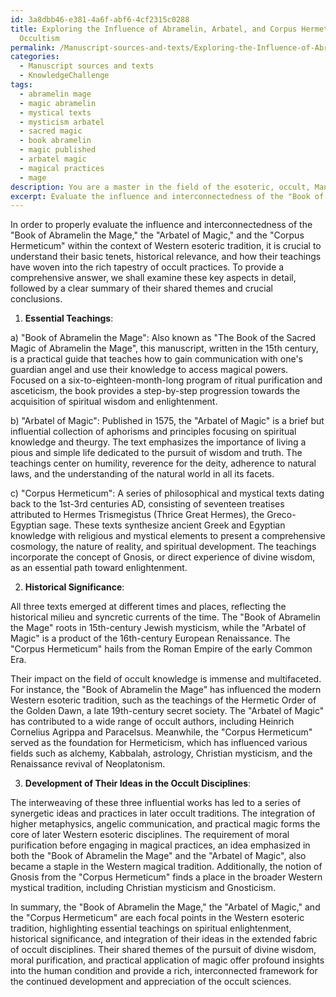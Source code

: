 ```yaml
---
id: 3a8dbb46-e381-4a6f-abf6-4cf2315c0288
title: Exploring the Influence of Abramelin, Arbatel, and Corpus Hermeticum on Western
  Occultism
permalink: /Manuscript-sources-and-texts/Exploring-the-Influence-of-Abramelin-Arbatel-and-Corpus-Hermeticum-on-Western-Occultism/
categories:
  - Manuscript sources and texts
  - KnowledgeChallenge
tags:
  - abramelin mage
  - magic abramelin
  - mystical texts
  - mysticism arbatel
  - sacred magic
  - book abramelin
  - magic published
  - arbatel magic
  - magical practices
  - mage
description: You are a master in the field of the esoteric, occult, Manuscript sources and texts and Education. You are a writer of tests, challenges, textbooks and deep knowledge on Manuscript sources and texts for initiates and students to gain deep insights and understanding from. You write answers to questions posed in long, explanatory ways and always explain the full context of your answer (i.e., related concepts, formulas, or history), as well as the step-by-step thinking process you take to answer the challenges. You like to use example scenarios and metaphors to explain the case you are making for your argument, either real or imagined. Summarize the key themes, ideas, and conclusions at the end.
excerpt: Evaluate the influence and interconnectedness of the "Book of Abramelin the Mage," the "Arbatel of Magic," and the "Corpus Hermeticum" in the context of Western esoteric tradition, considering their essential teachings, historical significance, and the development of their ideas within the fabric of the occult disciplines.
---
```

In order to properly evaluate the influence and interconnectedness of the "Book of Abramelin the Mage," the "Arbatel of Magic," and the "Corpus Hermeticum" within the context of Western esoteric tradition, it is crucial to understand their basic tenets, historical relevance, and how their teachings have woven into the rich tapestry of occult practices. To provide a comprehensive answer, we shall examine these key aspects in detail, followed by a clear summary of their shared themes and crucial conclusions.

1. **Essential Teachings**:

a) "Book of Abramelin the Mage": Also known as "The Book of the Sacred Magic of Abramelin the Mage", this manuscript, written in the 15th century, is a practical guide that teaches how to gain communication with one's guardian angel and use their knowledge to access magical powers. Focused on a six-to-eighteen-month-long program of ritual purification and asceticism, the book provides a step-by-step progression towards the acquisition of spiritual wisdom and enlightenment.

b) "Arbatel of Magic": Published in 1575, the "Arbatel of Magic" is a brief but influential collection of aphorisms and principles focusing on spiritual knowledge and theurgy. The text emphasizes the importance of living a pious and simple life dedicated to the pursuit of wisdom and truth. The teachings center on humility, reverence for the deity, adherence to natural laws, and the understanding of the natural world in all its facets.

c) "Corpus Hermeticum": A series of philosophical and mystical texts dating back to the 1st-3rd centuries AD, consisting of seventeen treatises attributed to Hermes Trismegistus (Thrice Great Hermes), the Greco-Egyptian sage. These texts synthesize ancient Greek and Egyptian knowledge with religious and mystical elements to present a comprehensive cosmology, the nature of reality, and spiritual development. The teachings incorporate the concept of Gnosis, or direct experience of divine wisdom, as an essential path toward enlightenment.

2. **Historical Significance**:

All three texts emerged at different times and places, reflecting the historical milieu and syncretic currents of the time. The "Book of Abramelin the Mage" roots in 15th-century Jewish mysticism, while the "Arbatel of Magic" is a product of the 16th-century European Renaissance. The "Corpus Hermeticum" hails from the Roman Empire of the early Common Era. 

Their impact on the field of occult knowledge is immense and multifaceted. For instance, the "Book of Abramelin the Mage" has influenced the modern Western esoteric tradition, such as the teachings of the Hermetic Order of the Golden Dawn, a late 19th-century secret society. The "Arbatel of Magic" has contributed to a wide range of occult authors, including Heinrich Cornelius Agrippa and Paracelsus. Meanwhile, the "Corpus Hermeticum" served as the foundation for Hermeticism, which has influenced various fields such as alchemy, Kabbalah, astrology, Christian mysticism, and the Renaissance revival of Neoplatonism.

3. **Development of Their Ideas in the Occult Disciplines**:

The interweaving of these three influential works has led to a series of synergetic ideas and practices in later occult traditions. The integration of higher metaphysics, angelic communication, and practical magic forms the core of later Western esoteric disciplines. The requirement of moral purification before engaging in magical practices, an idea emphasized in both the "Book of Abramelin the Mage" and the "Arbatel of Magic", also became a staple in the Western magical tradition. Additionally, the notion of Gnosis from the "Corpus Hermeticum" finds a place in the broader Western mystical tradition, including Christian mysticism and Gnosticism. 

In summary, the "Book of Abramelin the Mage," the "Arbatel of Magic," and the "Corpus Hermeticum" are each focal points in the Western esoteric tradition, highlighting essential teachings on spiritual enlightenment, historical significance, and integration of their ideas in the extended fabric of occult disciplines. Their shared themes of the pursuit of divine wisdom, moral purification, and practical application of magic offer profound insights into the human condition and provide a rich, interconnected framework for the continued development and appreciation of the occult sciences.
